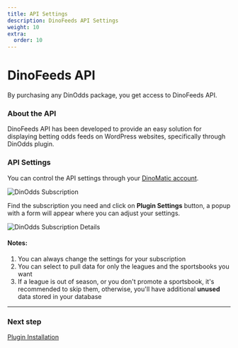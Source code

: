 ```yaml
---
title: API Settings
description: DinoFeeds API Settings
weight: 10
extra:
  order: 10
---
```


# DinoFeeds API

By purchasing any DinOdds package, you get access to DinoFeeds API.

### About the API

DinoFeeds API has been developed to provide an easy solution for displaying betting odds feeds on WordPress websites, specifically through DinOdds plugin.

### API Settings

You can control the API settings through your [DinoMatic account](https://dinomatic.com/account).

![DinOdds Subscription](https://media.dinomatic.com/images/docs/dinodds/subscription.jpg)

Find the subscription you need and click on **Plugin Settings** button, a popup with a form will appear where you can adjust your settings.

![DinOdds Subscription Details](https://media.dinomatic.com/images/docs/dinodds/subscription-details.jpg)

#### Notes:

1. You can always change the settings for your subscription
2. You can select to pull data for only the leagues and the sportsbooks you want
3. If a league is out of season, or you don't promote a sportsbook, it's recommended to skip them,
   otherwise, you'll have additional **unused** data stored in your database

---

### Next step

[Plugin Installation](/docs/dinodds/installation/)
